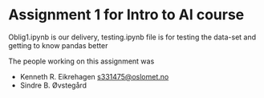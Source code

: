 # Assignment 1 for Intro to AI course

Oblig1.ipynb is our delivery, testing.ipynb file is for testing the data-set and getting to know pandas better

The people working on this assignment was
* Kenneth R. Eikrehagen s331475@oslomet.no
* Sindre B. Øvstegård 